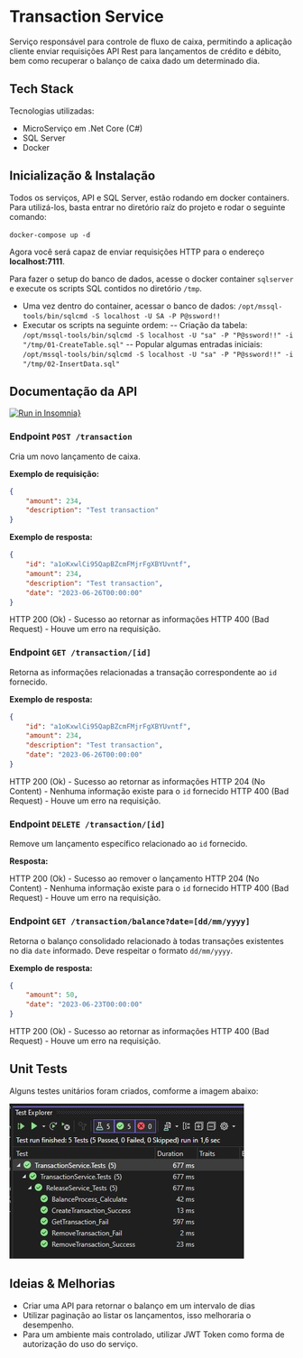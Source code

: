 # Transaction Service

Serviço responsável para controle de fluxo de caixa, permitindo a aplicação cliente enviar requisições API Rest para lançamentos de crédito e débito, bem como recuperar o balanço de caixa dado um determinado dia.

## Tech Stack
Tecnologias utilizadas:
- MicroServiço em .Net Core (C#)
- SQL Server
- Docker

## Inicialização & Instalação

Todos os serviços, API e SQL Server, estão rodando em docker containers. Para utilizá-los, basta entrar no diretório raíz do projeto e rodar o seguinte comando:

`docker-compose up -d`

Agora você será capaz de enviar requisições HTTP para o endereço **localhost:7111**.

Para fazer o setup do banco de dados, acesse o docker container `sqlserver` e execute os scripts SQL contidos no diretório `/tmp`.

- Uma vez dentro do container, acessar o banco de dados: `/opt/mssql-tools/bin/sqlcmd -S localhost -U SA -P P@ssword!!`
- Executar os scripts na seguinte ordem:
-- Criação da tabela: `/opt/mssql-tools/bin/sqlcmd -S localhost -U "sa" -P "P@ssword!!" -i "/tmp/01-CreateTable.sql"`
-- Popular algumas entradas iniciais: `/opt/mssql-tools/bin/sqlcmd -S localhost -U "sa" -P "P@ssword!!" -i "/tmp/02-InsertData.sql"`

## Documentação da API
[![Run in Insomnia}](https://insomnia.rest/images/run.svg)](https://insomnia.rest/run/?label=TransactionService&uri=https%3A%2F%2Fgithub.com%2Fleandroat%2Fcarrefour-challenge%2Fblob%2Fmaster%2FAssets%2FInsomnia_TransactionService.json)

### Endpoint **`POST /transaction`**

Cria um novo lançamento de caixa.

**Exemplo de requisição:**

```json
{
	"amount": 234,
	"description": "Test transaction"
}
```

**Exemplo de resposta:**

```json
{
	"id": "a1oKxwlCi95QapBZcmFMjrFgXBYUvntf",
	"amount": 234,
	"description": "Test transaction",
	"date": "2023-06-26T00:00:00"
}
```

HTTP 200 (Ok) - Sucesso ao retornar as informações
HTTP 400 (Bad Request) - Houve um erro na requisição.

### Endpoint **`GET /transaction/[id]`**

Retorna as informações relacionadas a transação correspondente ao `id` fornecido.

**Exemplo de resposta:**

```json
{
	"id": "a1oKxwlCi95QapBZcmFMjrFgXBYUvntf",
	"amount": 234,
	"description": "Test transaction",
	"date": "2023-06-26T00:00:00"
}
```

HTTP 200 (Ok) - Sucesso ao retornar as informações
HTTP 204 (No Content) - Nenhuma informação existe para o `id` fornecido
HTTP 400 (Bad Request) - Houve um erro na requisição.

### Endpoint **`DELETE /transaction/[id]`**

Remove um lançamento específico relacionado ao `id` fornecido.

**Resposta:**

HTTP 200 (Ok) - Sucesso ao remover o lançamento
HTTP 204 (No Content) - Nenhuma informação existe para o `id` fornecido
HTTP 400 (Bad Request) - Houve um erro na requisição.

### Endpoint **`GET /transaction/balance?date=[dd/mm/yyyy]`**

Retorna o balanço consolidado relacionado à todas transações existentes no dia `date` informado. Deve respeitar o formato `dd/mm/yyyy`.

**Exemplo de resposta:**

```json
{
	"amount": 50,
	"date": "2023-06-23T00:00:00"
}
```

HTTP 200 (Ok) - Sucesso ao retornar as informações
HTTP 400 (Bad Request) - Houve um erro na requisição.

## Unit Tests

Alguns testes unitários foram criados, comforme a imagem abaixo:

![Unit tests](https://raw.githubusercontent.com/leandroat/carrefour-challenge/master/Assets/unit_test_results.jpg)

## Ideias & Melhorias
- Criar uma API para retornar o balanço em um intervalo de dias
- Utilizar paginação ao listar os lançamentos, isso melhoraria o desempenho.
- Para um ambiente mais controlado, utilizar JWT Token como forma de autorização do uso do serviço.